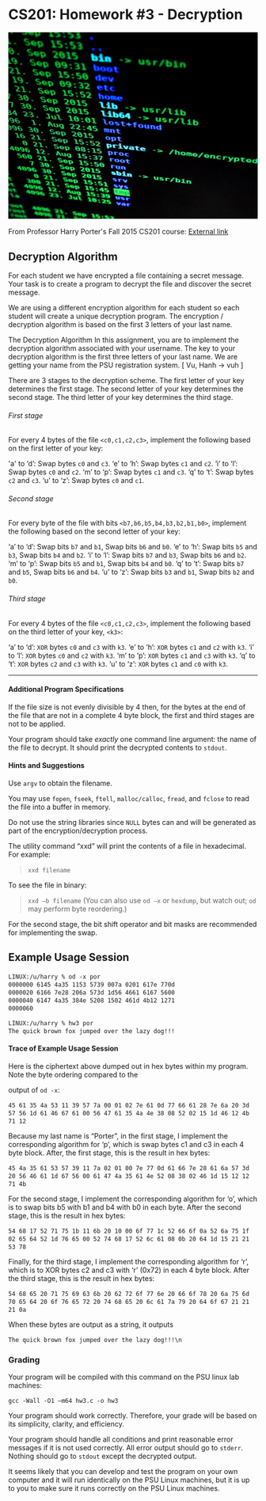 CS201: Homework #3 - Decryption
=======

![Encrypted](encrypted.jpg)

From Professor Harry Porter's Fall 2015 CS201 course: [External link](http://web.cecs.pdx.edu/~harry/cs201/HW3.pdf)

Decryption Algorithm
--------

For each student we have encrypted a file containing a secret message. Your task is to create a program to decrypt the file and discover the secret message.

We are using a different encryption algorithm for each student so each student will create a unique decryption program. The encryption / decryption algorithm is based on the first 3 letters of your last name.

The Decryption Algorithm
In this assignment, you are to implement the decryption algorithm associated with your username. The key to your decryption algorithm is the first three letters of your last name. We are getting your name from the PSU registration system. [ Vu, Hanh $\rightarrow$ vuh ]

There are 3 stages to the decryption scheme. The first letter of your key determines the first stage. The second letter of your key determines the second stage. The third letter of your key determines the third stage.

###### First stage

For every 4 bytes of the file `<c0,c1,c2,c3>`, implement the following based on the first letter of your key:

'a' to ‘d’: Swap bytes `c0` and `c3`.
‘e’ to ‘h’: Swap bytes `c1` and `c2`.
‘i’ to ‘l’: Swap bytes `c0` and `c2`.
‘m’ to ‘p’: Swap bytes `c1` and `c3`.
‘q’ to ‘t’: Swap bytes `c2` and `c3`.
‘u’ to ‘z’: Swap bytes `c0` and `c1`.

###### Second stage
For every byte of the file with bits `<b7,b6,b5,b4,b3,b2,b1,b0>`, implement the following based on the second letter of your key:

‘a’ to ‘d’: Swap bits `b7` and `b1`, Swap bits `b6` and `b0`.
‘e’ to ‘h’: Swap bits `b5` and `b3`, Swap bits `b4` and `b2`.
‘i’ to ‘l’: Swap bits `b7` and `b3`, Swap bits `b6` and `b2`.
‘m’ to ‘p’: Swap bits `b5` and `b1`, Swap bits `b4` and `b0`.
‘q’ to ‘t’: Swap bits `b7` and `b5`, Swap bits `b6` and `b4`.
‘u’ to ‘z’: Swap bits `b3` and `b1`, Swap bits `b2` and `b0`.

###### Third stage
For every 4 bytes of the file `<c0,c1,c2,c3>`, implement the following based on the third letter of your key, `<k3>`:

‘a’ to ‘d’: `XOR` bytes `c0` and `c3` with `k3`.
‘e’ to ‘h’: `XOR` bytes `c1` and `c2` with `k3`.
‘i’ to ‘l’: `XOR` bytes `c0` and `c2` with `k3`.
‘m’ to ‘p’: `XOR` bytes `c1` and `c3` with `k3`.
‘q’ to ‘t’: `XOR` bytes `c2` and `c3` with `k3`.
‘u’ to ‘z’: `XOR` bytes `c1` and `c0` with `k3`.

-----------------
#### Additional Program Specifications
If the file size is not evenly divisible by 4 then, for the bytes at the end of the file that are not in a complete 4 byte block, the first and third stages are not to be applied.

Your program should take *exactly* one command line argument: the name of the file to decrypt. It should print the decrypted contents to `stdout`.

#### Hints and Suggestions
Use `argv` to obtain the filename.

You may use `fopen`, `fseek`, `ftell`, `malloc/calloc`, `fread`, and `fclose` to read the file into a buffer in memory.

Do not use the string libraries since `NULL` bytes can and will be generated as part of the encryption/decryption
process.

The utility command “xxd” will print the contents of a file in hexadecimal. For example:
>`xxd filename`

To see the file in binary:
>`xxd –b filename`
(You can also use `od –x` or `hexdump`, but watch out; `od` may perform byte reordering.)

For the second stage, the bit shift operator and bit masks are recommended for implementing the swap.

## Example Usage Session
```
LINUX:/u/harry % od -x por
0000000 6145 4a35 1153 5739 007a 0201 617e 770d
0000020 6166 7e28 206a 573d 1d56 4661 6167 5600
0000040 6147 4a35 384e 5208 1502 461d 4b12 1271
0000060
```
```
LINUX:/u/harry % hw3 por
The quick brown fox jumped over the lazy dog!!!
```
#### Trace of Example Usage Session
Here is the ciphertext above dumped out in hex bytes within my program. Note the byte ordering compared to the

output of `od -x`:
```
45 61 35 4a 53 11 39 57 7a 00 01 02 7e 61 0d 77 66 61 28 7e 6a 20 3d 57 56 1d 61 46 67 61 00 56 47 61 35 4a 4e 38 08 52 02 15 1d 46 12 4b 71 12
```
Because my last name is “Porter”, in the first stage, I implement the corresponding algorithm for ‘p’, which is
swap bytes c1 and c3 in each 4 byte block. After, the first stage, this is the result in hex bytes:
```
45 4a 35 61 53 57 39 11 7a 02 01 00 7e 77 0d 61 66 7e 28 61 6a 57 3d 20 56 46 61 1d 67 56 00 61 47 4a 35 61 4e 52 08 38 02 46 1d 15 12 12 71 4b
```
For the second stage, I implement the corresponding algorithm for ‘o’, which is to swap bits b5 with b1 and b4 with b0 in each byte. After the second stage, this is the result in hex bytes:
```
54 68 17 52 71 75 1b 11 6b 20 10 00 6f 77 1c 52 66 6f 0a 52 6a 75 1f 02 65 64 52 1d 76 65 00 52 74 68 17 52 6c 61 08 0b 20 64 1d 15 21 21 53 78
```
Finally, for the third stage, I implement the corresponding algorithm for ‘r’, which is to XOR bytes c2 and c3 with ‘r’ (0x72) in each 4 byte block. After the third stage, this is the result in hex bytes:
```
54 68 65 20 71 75 69 63 6b 20 62 72 6f 77 6e 20 66 6f 78 20 6a 75 6d 70 65 64 20 6f 76 65 72 20 74 68 65 20 6c 61 7a 79 20 64 6f 67 21 21 21 0a
```

When these bytes are output as a string, it outputs
```
The quick brown fox jumped over the lazy dog!!!\n
```

### Grading
Your program will be compiled with this command on the PSU linux lab machines:

```
gcc -Wall -O1 –m64 hw3.c -o hw3
```
Your program should work correctly. Therefore, your grade will be based on its simplicity, clarity, and efficiency.

Your program should handle all conditions and print reasonable error messages if it is not used correctly. All error output should go to `stderr`. Nothing should go to `stdout` except the decrypted output.

It seems likely that you can develop and test the program on your own computer and it will run identically on the PSU Linux machines, but it is up to you to make sure it runs correctly on the PSU Linux machines.

